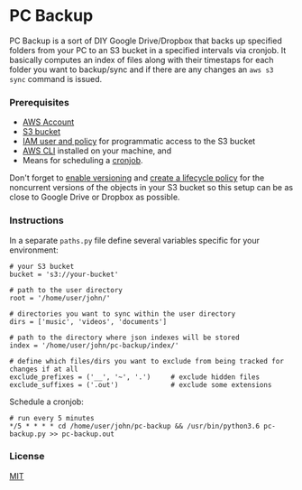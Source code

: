 # PC Backup

PC Backup is a sort of DIY Google Drive/Dropbox that backs up specified folders from your PC 
to an S3 bucket in a specified intervals via cronjob. It basically computes 
an index of files along with their timestaps for each folder you want to backup/sync 
and if there are any changes an `aws s3 sync` command is issued.

### Prerequisites

- [AWS Account](https://aws.amazon.com/)   
- [S3 bucket](https://aws.amazon.com/s3/)
- [IAM user and policy](https://docs.aws.amazon.com/AmazonS3/latest/dev/walkthrough1.html) 
for programmatic access to the S3 bucket
- [AWS CLI](https://docs.aws.amazon.com/cli/latest/userguide/cli-chap-install.html)
installed on your machine, and
- Means for scheduling a [cronjob](https://crontab.guru/).

Don't forget to [enable versioning](https://docs.aws.amazon.com/AmazonS3/latest/user-guide/enable-versioning.html) 
and [create a lifecycle policy](https://docs.aws.amazon.com/AmazonS3/latest/user-guide/create-lifecycle.html) 
for the noncurrent versions of the objects in your S3 bucket so this setup 
can be as close to Google Drive or Dropbox as possible.

### Instructions

In a separate `paths.py` file define several variables specific for your environment:

```
# your S3 bucket
bucket = 's3://your-bucket'

# path to the user directory
root = '/home/user/john/'

# directories you want to sync within the user directory
dirs = ['music', 'videos', 'documents']

# path to the directory where json indexes will be stored
index = '/home/user/john/pc-backup/index/'

# define which files/dirs you want to exclude from being tracked for changes if at all
exclude_prefixes = ('__', '~', '.')     # exclude hidden files
exclude_suffixes = ('.out')             # exclude some extensions
```

Schedule a cronjob:

```
# run every 5 minutes
*/5 * * * * cd /home/user/john/pc-backup && /usr/bin/python3.6 pc-backup.py >> pc-backup.out
```

### License

[MIT](https://github.com/vlatan/pc-backup/blob/master/LICENSE)


